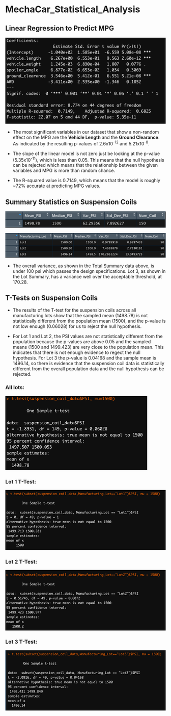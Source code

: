 # MechaCar_Statistical_Analysis

## Linear Regression to Predict MPG
![Multiple Linear Regression on MPG](https://github.com/ClayMack/MechaCar_Statistical_Analysis/blob/main/Deliverable%201%20linear%20model.png)


* The most significant variables in our dataset that show a non-random effect on the MPG are the **Vehicle Length** and the **Ground Clearance**. As indicated by the resulting p-values of 2.6x10<sup>-12</sup> and 5.21x10<sup>-8</sup>. 

* The slope of the linear model is not zero just be looking at the p-value (5.35x10<sup>-11</sup>), which is less than 0.05. This means that the null hypothesis can be rejected which means that the relationship between the given variables and MPG is more than random chance. 

* The R-squared value is 0.7149, which means that the model is roughly ~72% accurate at predicting MPG values. 

## Summary Statistics on Suspension Coils


![Suspension Coil Total Summary](https://github.com/ClayMack/MechaCar_Statistical_Analysis/blob/main/Total%20Summary.png)

![Suspension Coil Lot Summary](https://github.com/ClayMack/MechaCar_Statistical_Analysis/blob/main/Lot%20Summary.png)

* The overall variance, as shown in the Total Summary data above, is under 100 psi which passes the design specifications. Lot 3, as shown in the Lot Summary, has a variance well over the acceptable threshold, at 170.28.


## T-Tests on Suspension Coils
* The results of the T-test for the suspension coils across all manufacturing lots show that the sampled mean (1498.78) is not statistically different from the population mean (1500), and the p-value is not low enough (0.06028) for us to reject the null hypothesis.

* For Lot 1 and Lot 2, the PSI values are not statistically different from the population because the p-values are above 0.05 and the sampled means (1500 and 1499.423) are very close to the population mean. This indicates that there is not enough evidence to regect the null hypothesis. For Lot 3 the p-value is 0.04168 and the sample mean is 1496.14, so there is evidence that the suspension coil data is statistically different from the overall population data and the null hypothesis can be rejected. 

### All lots:

![Suspension Coils Cumulative T-test](https://github.com/ClayMack/MechaCar_Statistical_Analysis/blob/main/Suspension%20Coil%20Cum%20T%20Test.png)

### Lot 1 T-Test:
![Suspension Coil Lot 1 T-test](https://github.com/ClayMack/MechaCar_Statistical_Analysis/blob/main/Suspension%20Coil%20Lot%201%20T%20Test.png)
### Lot 2 T-Test:
![Suspension Coil Lot 2 T-test](https://github.com/ClayMack/MechaCar_Statistical_Analysis/blob/main/Suspension%20Coil%20Lot%202%20T%20Test.png)
### Lot 3 T-Test:
![Suspension Coil Lot 3 T-test](https://github.com/ClayMack/MechaCar_Statistical_Analysis/blob/main/Suspension%20Coil%20Lot%203%20T%20Test.png)
